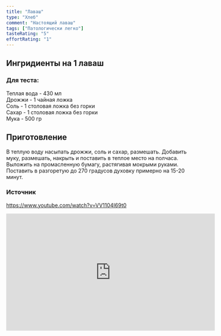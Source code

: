 ```yaml
---
title: "Лаваш"
type: "Хлеб"
comment: "Настоящий лаваш"
tags: ["Патологически легко"]
tasteRating: "5"
effortRating: "1"
---
```


## Ингридиенты на 1 лаваш

### Для теста:

Теплая вода - 430 мл  
Дрожжи - 1 чайная ложка  
Соль - 1 столовая ложка без горки  
Сахар - 1 столовая ложка без горки  
Мука - 500 гр  

## Приготовление

В теплую воду насыпать дрожжи, соль и сахар, размешать. Добавить муку, размешать, накрыть и поставить в теплое место на полчаса.
Выложить на промасленную бумагу, растягивая мокрыми руками.
Поставить в разгоретую до 270 градусов духовку примерно на 15-20 минут.  

### Источник
https://www.youtube.com/watch?v=VV1104I69t0

<iframe width="560" height="315" src="https://www.youtube.com/embed/VV1104I69t0" title="YouTube video player" frameborder="0" allow="accelerometer; autoplay; clipboard-write; encrypted-media; gyroscope; picture-in-picture" allowfullscreen></iframe>
